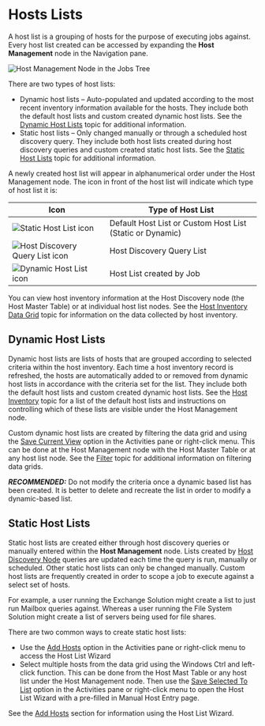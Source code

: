 # Hosts Lists

A host list is a grouping of hosts for the purpose of executing jobs against. Every host list
created can be accessed by expanding the **Host Management** node in the Navigation pane.

![Host Management Node in the Jobs Tree](/img/product_docs/accessanalyzer/12.0/admin/hostmanagement/jobstree.webp)

There are two types of host lists:

- Dynamic host lists – Auto-populated and updated according to the most recent inventory information
  available for the hosts. They include both the default host lists and custom created dynamic host
  lists. See the [Dynamic Host Lists](#dynamic-host-lists) topic for additional information.
- Static host lists – Only changed manually or through a scheduled host discovery query. They
  include both host lists created during host discovery queries and custom created static host
  lists. See the [Static Host Lists](#static-host-lists) topic for additional information.

A newly created host list will appear in alphanumerical order under the Host Management node. The
icon in front of the host list will indicate which type of host list it is:

| Icon                                                                                                                                                    | Type of Host List                                         |
| ------------------------------------------------------------------------------------------------------------------------------------------------------- | --------------------------------------------------------- |
| ![Static Host List icon](/img/product_docs/accessanalyzer/12.0/admin/hostmanagement/statichostlist.webp)              | Default Host List or Custom Host List (Static or Dynamic) |
| ![Host Discovery Query List icon](/img/product_docs/accessanalyzer/12.0/admin/hostmanagement/discoveryquerylist.webp) | Host Discovery Query List                                 |
| ![Dynamic Host List icon](/img/product_docs/accessanalyzer/12.0/admin/hostmanagement/dynamichostlist.webp)            | Host List created by Job                                  |

You can view host inventory information at the Host Discovery node (the Host Master Table) or at
individual host list nodes. See the [Host Inventory Data Grid](/docs/accessanalyzer/12.0/admin/hostmanagement/datagrid.md) topic for information on
the data collected by host inventory.

## Dynamic Host Lists

Dynamic host lists are lists of hosts that are grouped according to selected criteria within the
host inventory. Each time a host inventory record is refreshed, the hosts are automatically added to
or removed from dynamic host lists in accordance with the criteria set for the list. They include
both the default host lists and custom created dynamic host lists. See the
[Host Inventory](/docs/accessanalyzer/12.0/admin/settings/hostinventory.md) topic for a list of the default host lists and
instructions on controlling which of these lists are visible under the Host Management node.

Custom dynamic host lists are created by filtering the data grid and using the
[Save Current View](/docs/accessanalyzer/12.0/admin/hostmanagement/actions/saveview.md) option in the Activities pane or right-click menu. This can
be done at the Host Management node with the Host Master Table or at any host list node. See the
[Filter](/docs/accessanalyzer/12.0/admin/navigate/datagrid.md#filter) topic for additional information on filtering data grids.

**_RECOMMENDED:_** Do not modify the criteria once a dynamic based list has been created. It is
better to delete and recreate the list in order to modify a dynamic-based list.

## Static Host Lists

Static host lists are created either through host discovery queries or manually entered within the
**Host Management** node. Lists created by [Host Discovery Node](/docs/accessanalyzer/12.0/admin/hostdiscovery/overview.md)
queries are updated each time the query is run, manually or scheduled. Other static host lists can
only be changed manually. Custom host lists are frequently created in order to scope a job to
execute against a select set of hosts.

For example, a user running the Exchange Solution might create a list to just run Mailbox queries
against. Whereas a user running the File System Solution might create a list of servers being used
for file shares.

There are two common ways to create static host lists:

- Use the [Add Hosts](/docs/accessanalyzer/12.0/admin/hostmanagement/actions/add.md) option in the Activities pane or right-click menu to access
  the Host List Wizard
- Select multiple hosts from the data grid using the Windows Ctrl and left-click function. This can
  be done from the Host Mast Table or any host list under the Host Management node. Then use the
  [Save Selected To List](/docs/accessanalyzer/12.0/admin/hostmanagement/actions/savetolist.md) option in the Activities pane or right-click menu
  to open the Host List Wizard with a pre-filled in Manual Host Entry page.

See the [Add Hosts](/docs/accessanalyzer/12.0/admin/hostmanagement/actions/add.md) section for information using the Host List Wizard.
